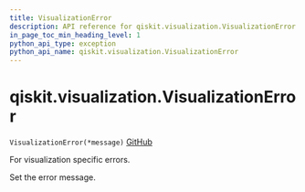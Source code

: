 ```yaml
---
title: VisualizationError
description: API reference for qiskit.visualization.VisualizationError
in_page_toc_min_heading_level: 1
python_api_type: exception
python_api_name: qiskit.visualization.VisualizationError
---
```


# qiskit.visualization.VisualizationError

<span id="qiskit.visualization.VisualizationError" />

`VisualizationError(*message)` [GitHub](https://github.com/qiskit/qiskit/tree/stable/0.19/qiskit/visualization/exceptions.py "view source code")

For visualization specific errors.

Set the error message.

